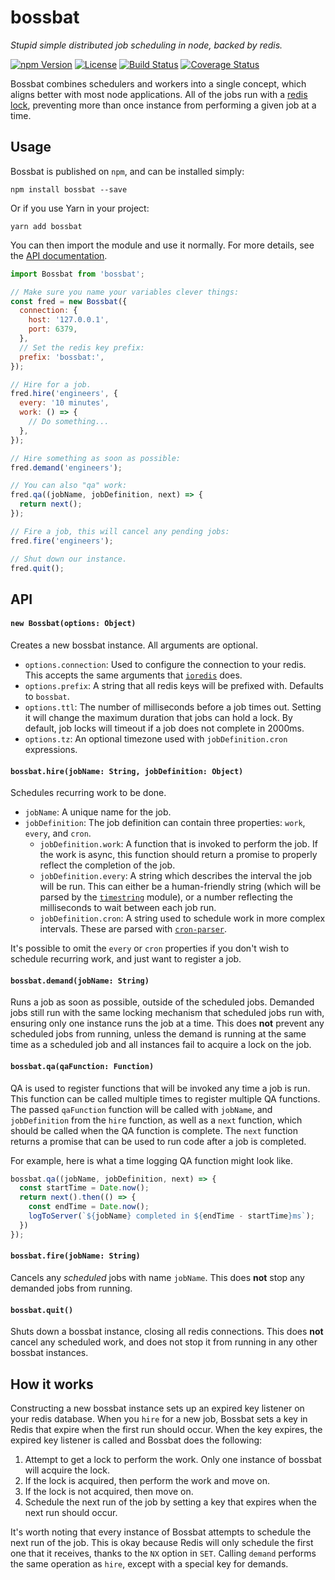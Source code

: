 # bossbat
_Stupid simple distributed job scheduling in node, backed by redis._

[![npm Version](https://img.shields.io/npm/v/bossbat.svg)](https://www.npmjs.com/package/bossbat)
[![License](https://img.shields.io/npm/l/bossbat.svg)](https://www.npmjs.com/package/bossbat)
[![Build Status](https://travis-ci.org/airbnb/bossbat.svg)](https://travis-ci.org/airbnb/bossbat)
[![Coverage Status](https://coveralls.io/repos/github/airbnb/bossbat/badge.svg?branch=master)](https://coveralls.io/github/airbnb/bossbat?branch=master)

Bossbat combines schedulers and workers into a single concept, which aligns better with most node applications.
All of the jobs run with a [redis lock](https://redis.io/topics/distlock), preventing more than once instance from performing a given job at a time.

## Usage

Bossbat is published on `npm`, and can be installed simply:

```shell
npm install bossbat --save
```

Or if you use Yarn in your project:

```shell
yarn add bossbat
```

You can then import the module and use it normally. For more details, see the [API documentation](#api).

```js
import Bossbat from 'bossbat';

// Make sure you name your variables clever things:
const fred = new Bossbat({
  connection: {
    host: '127.0.0.1',
    port: 6379,
  },
  // Set the redis key prefix:
  prefix: 'bossbat:',
});

// Hire for a job.
fred.hire('engineers', {
  every: '10 minutes',
  work: () => {
    // Do something...
  },
});

// Hire something as soon as possible:
fred.demand('engineers');

// You can also "qa" work:
fred.qa((jobName, jobDefinition, next) => {
  return next();
});

// Fire a job, this will cancel any pending jobs:
fred.fire('engineers');

// Shut down our instance.
fred.quit();
```

## API

#### `new Bossbat(options: Object)`

Creates a new bossbat instance. All arguments are optional.

- `options.connection`: Used to configure the connection to your redis. This accepts the same arguments that [`ioredis`](https://github.com/luin/ioredis/blob/master/API.md#new_Redis_new) does.
- `options.prefix`: A string that all redis keys will be prefixed with. Defaults to `bossbat`.
- `options.ttl`: The number of milliseconds before a job times out. Setting it will change the maximum duration that jobs can hold a lock. By default, job locks will timeout if a job does not complete in 2000ms.
- `options.tz`: An optional timezone used with `jobDefinition.cron` expressions.

#### `bossbat.hire(jobName: String, jobDefinition: Object)`

Schedules recurring work to be done.

- `jobName`: A unique name for the job.
- `jobDefinition`: The job definition can contain three properties: `work`, `every`, and `cron`.
    - `jobDefinition.work`: A function that is invoked to perform the job. If the work is async, this function should return a promise to properly reflect the completion of the job.
    - `jobDefinition.every`: A string which describes the interval the job will be run. This can either be a human-friendly string (which will be parsed by the [`timestring`](https://www.npmjs.com/package/timestring) module), or a number reflecting the milliseconds to wait between each job run.
    - `jobDefinition.cron`: A string used to schedule work in more complex intervals. These are parsed with [`cron-parser`](https://www.npmjs.com/package/cron-parser).

It's possible to omit the `every` or `cron` properties if you don't wish to schedule recurring work, and just want to register a job.

#### `bossbat.demand(jobName: String)`

Runs a job as soon as possible, outside of the scheduled jobs. Demanded jobs still run with the same locking mechanism that scheduled jobs run with, ensuring only one instance runs the job at a time.
This does **not** prevent any scheduled jobs from running, unless the demand is running at the same time as a scheduled job and all instances fail to acquire a lock on the job.

#### `bossbat.qa(qaFunction: Function)`

QA is used to register functions that will be invoked any time a job is run. This function can be called multiple times to register multiple QA functions.
The passed `qaFunction` function will be called with `jobName`, and `jobDefinition` from the `hire` function, as well as a `next` function, which should be called when the QA function is complete.
The `next` function returns a promise that can be used to run code after a job is completed.

For example, here is what a time logging QA function might look like.

```js
bossbat.qa((jobName, jobDefinition, next) => {
  const startTime = Date.now();
  return next().then(() => {
    const endTime = Date.now();
    logToServer(`${jobName} completed in ${endTime - startTime}ms`);
  })
});
```

#### `bossbat.fire(jobName: String)`

Cancels any _scheduled_ jobs with name `jobName`. This does **not** stop any demanded jobs from running.

#### `bossbat.quit()`

Shuts down a bossbat instance, closing all redis connections.
This does **not** cancel any scheduled work, and does not stop it from running in any other bossbat instances.

## How it works

Constructing a new bossbat instance sets up an expired key listener on your redis database.
When you `hire` for a new job, Bossbat sets a key in Redis that expire when the first run should occur.
When the key expires, the expired key listener is called and Bossbat does the following:

1. Attempt to get a lock to perform the work. Only one instance of bossbat will acquire the lock.
  1. If the lock is acquired, then perform the work and move on.
  2. If the lock is not acquired, then move on.
2. Schedule the next run of the job by setting a key that expires when the next run should occur.

It's worth noting that every instance of Bossbat attempts to schedule the next run of the job. This is okay because Redis will only schedule the first one that it receives, thanks to the `NX` option in `SET`.
Calling `demand` performs the same operation as `hire`, except with a special key for demands.
